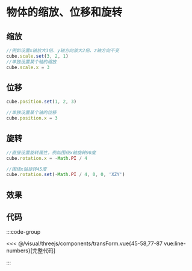 # 物体的缩放、位移和旋转

<script setup>
import transForm from '../components/transForm.vue'
</script>

## 缩放

```js
//例如设置x轴放大3倍、y轴方向放大2倍、z轴方向不变
cube.scale.set(3, 2, 1)
//单独设置某个轴的缩放
cube.scale.x = 3
```

## 位移

```js
cube.position.set(1, 2, 3)

//单独设置某个轴的位移
cube.position.x = 3
```

## 旋转

```js
//直接设置旋转属性，例如围绕x轴旋转90度
cube.rotation.x = -Math.PI / 4

//围绕x轴旋转45度
cube.rotation.set(-Math.PI / 4, 0, 0, 'XZY')
```

## 效果

<transForm />

## 代码

:::code-group

<<< @/visual/threejs/components/transForm.vue{45-58,77-87 vue:line-numbers}[完整代码]

:::
